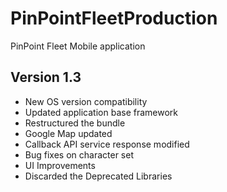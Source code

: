 # PinPointFleetProduction
PinPoint Fleet Mobile application

## Version 1.3
- New OS version compatibility 
- Updated application base framework
- Restructured the bundle
- Google Map updated
- Callback API service response modified
- Bug fixes on character set
- UI Improvements
- Discarded the Deprecated Libraries
